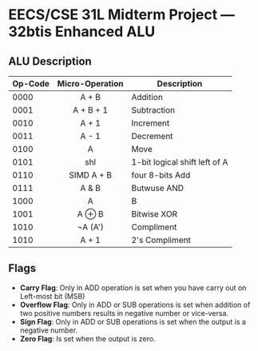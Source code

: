 # EECS/CSE 31L Midterm Project — 32btis Enhanced ALU

## ALU Description
| Op-Code | Micro-Operation | Description                     |
| --------|:---------------:| ------------------------------- |
| 0000    | A + B           | Addition                        | 
| 0001    | A + B + 1       | Subtraction                     |
| 0010    | A + 1           | Increment                       |
| 0011    | A - 1           | Decrement                       |
| 0100    | A               | Move                            |
| 0101    | shl             | 1-bit logical shift left of A   |
| 0110    | SIMD A + B      | four 8-bits Add                 |
| 0111    | A & B           | Butwuse AND                     |
| 1000    | A | B           | Bitwise OR                      |
| 1001    | A &oplus; B     | Bitwise XOR                     |
| 1010    | ¬A (A')         | Compliment                      |
| 1010    | A + 1           | 2's Compliment                  |

## Flags
* **Carry Flag**: Only in ADD operation is set when you have carry out on Left-most bit (MSB)
* **Overflow Flag**: Only in ADD or SUB operations is set when addition of two positive numbers results in negative number or vice-versa.
* **Sign Flag**: Only in ADD or SUB operations is set when the output is a negative number.
* **Zero Flag**: Is set when the output is zero.